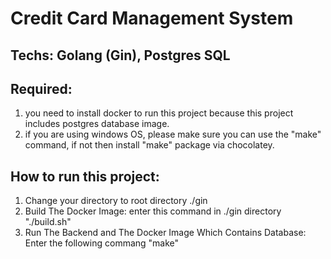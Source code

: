 # Credit Card Management System

## Techs: Golang (Gin), Postgres SQL

## Required:

1. you need to install docker to run this project because this project includes postgres database image.
2. if you are using windows OS, please make sure you can use the "make" command, if not then install "make" package via chocolatey.

## How to run this project:

1. Change your directory to root directory ./gin
2. Build The Docker Image:
    enter this command in ./gin directory "./build.sh"
3. Run The Backend and The Docker Image Which Contains Database:
    Enter the following commang "make"